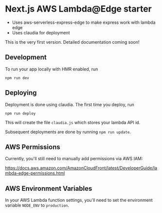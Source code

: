 # Next.js AWS Lambda@Edge starter

- Uses aws-serverless-express-edge to make express work with lambda edge
- Uses claudia for deployment

This is the very first version. Detailed documentation coming soon!


## Development

To run your app locally with HMR enabled, run

`npm run dev`

## Deploying

Deployment is done using claudia. The first time you deploy, run

`npm run deploy`

This will create the file `claudia.js` which stores your lambda API id.

Subsequent deployments are done by running `npm run update`.


## AWS Permissions

Currently, you'll still need to manually add permissions via AWS IAM:

https://docs.aws.amazon.com/AmazonCloudFront/latest/DeveloperGuide/lambda-edge-permissions.html

## AWS Environment Variables

In your AWS Lambda function settings, you'll need to set the environment variable `NODE_ENV` to `production`.
